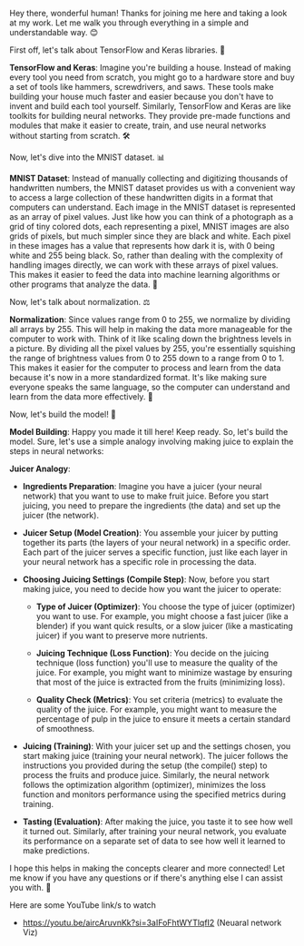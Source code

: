 Hey there, wonderful human! Thanks for joining me here and taking a look at my work. Let me walk you through everything in a simple and understandable way. 😊

First off, let's talk about TensorFlow and Keras libraries. 📘

**TensorFlow and Keras**: Imagine you're building a house. Instead of making every tool you need from scratch, you might go to a hardware store and buy a set of tools like hammers, screwdrivers, and saws. These tools make building your house much faster and easier because you don't have to invent and build each tool yourself. Similarly, TensorFlow and Keras are like toolkits for building neural networks. They provide pre-made functions and modules that make it easier to create, train, and use neural networks without starting from scratch. 🛠️

Now, let's dive into the MNIST dataset. 📊

**MNIST Dataset**: Instead of manually collecting and digitizing thousands of handwritten numbers, the MNIST dataset provides us with a convenient way to access a large collection of these handwritten digits in a format that computers can understand. Each image in the MNIST dataset is represented as an array of pixel values. Just like how you can think of a photograph as a grid of tiny colored dots, each representing a pixel, MNIST images are also grids of pixels, but much simpler since they are black and white. Each pixel in these images has a value that represents how dark it is, with 0 being white and 255 being black. So, rather than dealing with the complexity of handling images directly, we can work with these arrays of pixel values. This makes it easier to feed the data into machine learning algorithms or other programs that analyze the data. 📸

Now, let's talk about normalization. ⚖️

**Normalization**: Since values range from 0 to 255, we normalize by dividing all arrays by 255. This will help in making the data more manageable for the computer to work with. Think of it like scaling down the brightness levels in a picture. By dividing all the pixel values by 255, you're essentially squishing the range of brightness values from 0 to 255 down to a range from 0 to 1. This makes it easier for the computer to process and learn from the data because it's now in a more standardized format. It's like making sure everyone speaks the same language, so the computer can understand and learn from the data more effectively. 📐

Now, let's build the model! 🧠

**Model Building**: Happy you made it till here! Keep ready. So, let's build the model. Sure, let's use a simple analogy involving making juice to explain the steps in neural networks:

**Juicer Analogy**:

- **Ingredients Preparation**: Imagine you have a juicer (your neural network) that you want to use to make fruit juice. Before you start juicing, you need to prepare the ingredients (the data) and set up the juicer (the network).
  
- **Juicer Setup (Model Creation)**: You assemble your juicer by putting together its parts (the layers of your neural network) in a specific order. Each part of the juicer serves a specific function, just like each layer in your neural network has a specific role in processing the data.
  
- **Choosing Juicing Settings (Compile Step)**: Now, before you start making juice, you need to decide how you want the juicer to operate:

    - **Type of Juicer (Optimizer)**: You choose the type of juicer (optimizer) you want to use. For example, you might choose a fast juicer (like a blender) if you want quick results, or a slow juicer (like a masticating juicer) if you want to preserve more nutrients.
    
    - **Juicing Technique (Loss Function)**: You decide on the juicing technique (loss function) you'll use to measure the quality of the juice. For example, you might want to minimize wastage by ensuring that most of the juice is extracted from the fruits (minimizing loss).
    
    - **Quality Check (Metrics)**: You set criteria (metrics) to evaluate the quality of the juice. For example, you might want to measure the percentage of pulp in the juice to ensure it meets a certain standard of smoothness.
    
- **Juicing (Training)**: With your juicer set up and the settings chosen, you start making juice (training your neural network). The juicer follows the instructions you provided during the setup (the compile() step) to process the fruits and produce juice. Similarly, the neural network follows the optimization algorithm (optimizer), minimizes the loss function and monitors performance using the specified metrics during training.
  
- **Tasting (Evaluation)**: After making the juice, you taste it to see how well it turned out. Similarly, after training your neural network, you evaluate its performance on a separate set of data to see how well it learned to make predictions.

I hope this helps in making the concepts clearer and more connected! Let me know if you have any questions or if there's anything else I can assist you with. 🚀




Here are some YouTube link/s to watch 

- https://youtu.be/aircAruvnKk?si=3aIFoFhtWYTlqfI2 (Neuaral network Viz)
